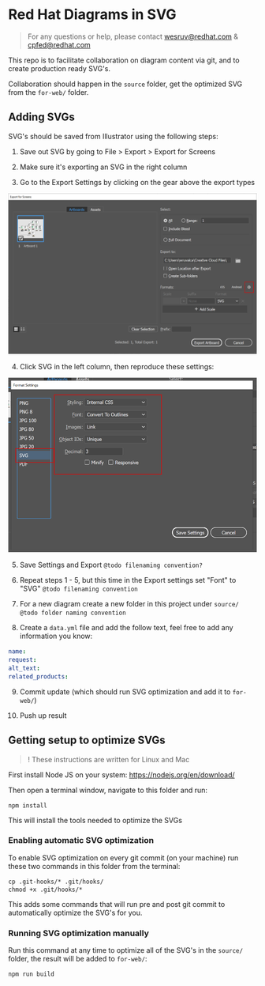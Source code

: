 # Red Hat Diagrams in SVG

> For any questions or help, please contact wesruv@redhat.com & cpfed@redhat.com

This repo is to facilitate collaboration on diagram content via git, and to create production ready SVG's.

Collaboration should happen in the `source` folder, get the optimized SVG from the `for-web/` folder.

## Adding SVGs
SVG's should be saved from Illustrator using the following steps:

1. Save out SVG by going to File > Export > Export for Screens

2. Make sure it's exporting an SVG in the right column

3. Go to the Export Settings by clicking on the gear above the export types

  ![Click the gear icon in the right column next to the export filetypes](docs/images/export-settings.png)

4. Click SVG in the left column, then reproduce these settings:

  ![Styling: Internal CSS, Font: Convert to Outlines, Images: Linked, Object ID's: Unique, Decimal 3, Leave minify and responsive unchecked](docs/images/svg-settings.png)

5. Save Settings and Export `@todo filenaming convention?`

6. Repeat steps 1 - 5, but this time in the Export settings set "Font" to "SVG" `@todo filenaming convention`

7. For a new diagram create a new folder in this project under `source/` `@todo folder naming convention`

8. Create a `data.yml` file and add the follow text, feel free to add any information you know:
```yml
name:
request:
alt_text:
related_products:
```

9. Commit update (which should run SVG optimization and add it to `for-web/`)

10. Push up result

## Getting setup to optimize SVGs

> ! These instructions are written for Linux and Mac

First install Node JS on your system: https://nodejs.org/en/download/

Then open a terminal window, navigate to this folder and run:
```shell
npm install
```

This will install the tools needed to optimize the SVGs

### Enabling automatic SVG optimization
To enable SVG optimization on every git commit (on your machine) run these two commands in this folder from the terminal:

```shell
cp .git-hooks/* .git/hooks/
chmod +x .git/hooks/*
```

This adds some commands that will run pre and post git commit to automatically optimize the SVG's for you.

### Running SVG optimization manually
Run this command at any time to optimize all of the SVG's in the `source/` folder, the result will be added to `for-web/`:

```shell
npm run build
```
